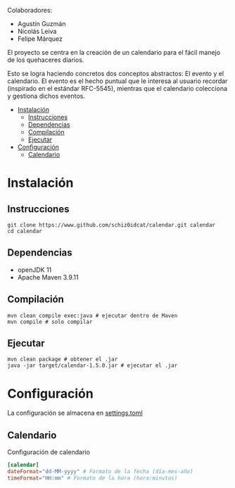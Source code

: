 Colaboradores:
- Agustín Guzmán
- Nicolás Leiva
- Felipe Márquez

El proyecto se centra en la creación de un calendario para el fácil manejo de los quehaceres diarios.

Esto se logra haciendo concretos dos conceptos abstractos: El evento y el calendario. El evento es el hecho puntual que le interesa al usuario recordar (inspirado en el estándar RFC-5545), mientras que el calendario colecciona y gestiona dichos eventos.

* [Instalación](#Instalación)
    * [Instrucciones](#Instrucciones)
    * [Dependencias](#Dependencias)
    * [Compilación](#Compilación)
    * [Ejecutar](#Ejecutar)
* [Configuración](#Configuración)
    * [Calendario](#Calendario)

# Instalación
## Instrucciones
```
git clone https://www.github.com/schiz0idcat/calendar.git calendar
cd calendar
```

## Dependencias
- openJDK 11
- Apache Maven 3.9.11

## Compilación
```
mvn clean compile exec:java # ejecutar dentro de Maven
mvn compile # solo compilar
```

## Ejecutar
```
mvn clean package # obtener el .jar
java -jar target/calendar-1.5.0.jar # ejecutar el .jar
```

# Configuración
La configuración se almacena en [settings.toml](./resources/settings.toml)

## Calendario
Configuración de calendario

```toml
[calendar]
dateFormat="dd-MM-yyyy" # Formato de la fecha (día-mes-año)
timeFormat="HH:mm" # Formato de la hora (hora:minutos)
```
